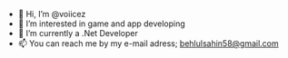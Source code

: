 - 👋 Hi, I’m @voiicez
- 👀 I’m interested in game and app developing  
- 🌱 I’m currently a .Net Developer
- 📫 You can reach me by my e-mail adress; behlulsahin58@gmail.com

<!---
voiicez/voiicez is a ✨ special ✨ repository because its `README.md` (this file) appears on your GitHub profile.
You can click the Preview link to take a look at your changes.
--->
